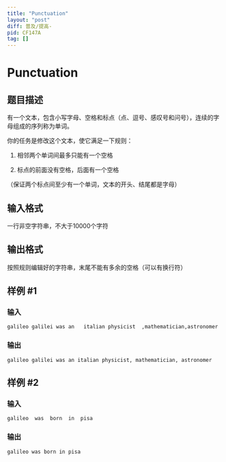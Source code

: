 ```yaml
---
title: "Punctuation"
layout: "post"
diff: 普及/提高-
pid: CF147A
tag: []
---
```


# Punctuation

## 题目描述

有一个文本，包含小写字母、空格和标点（点、逗号、感叹号和问号），连续的字母组成的序列称为单词。

你的任务是修改这个文本，使它满足一下规则：

1. 相邻两个单词间最多只能有一个空格

2. 标点的前面没有空格，后面有一个空格

（保证两个标点间至少有一个单词，文本的开头、结尾都是字母）

## 输入格式

一行非空字符串，不大于10000个字符

## 输出格式

按照规则编辑好的字符串，末尾不能有多余的空格（可以有换行符）

## 样例 #1

### 输入

```
galileo galilei was an   italian physicist  ,mathematician,astronomer

```

### 输出

```
galileo galilei was an italian physicist, mathematician, astronomer

```

## 样例 #2

### 输入

```
galileo  was  born  in  pisa

```

### 输出

```
galileo was born in pisa

```


